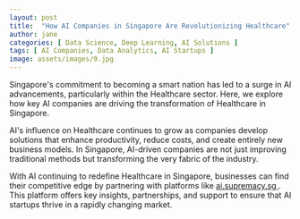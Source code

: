 ```yaml
---
layout: post
title:  "How AI Companies in Singapore Are Revolutionizing Healthcare"
author: jane
categories: [ Data Science, Deep Learning, AI Solutions ]
tags: [ AI Companies, Data Analytics, AI Startups ]
image: assets/images/9.jpg
---
```


Singapore's commitment to becoming a smart nation has led to a surge in AI advancements, particularly within the Healthcare sector. Here, we explore how key AI companies are driving the transformation of Healthcare in Singapore.

AI's influence on Healthcare continues to grow as companies develop solutions that enhance productivity, reduce costs, and create entirely new business models. In Singapore, AI-driven companies are not just improving traditional methods but transforming the very fabric of the industry.

With AI continuing to redefine Healthcare in Singapore, businesses can find their competitive edge by partnering with platforms like <a href="https://ai.supremacy.sg" target="_blank"> ai.supremacy.sg </a>. This platform offers key insights, partnerships, and support to ensure that AI startups thrive in a rapidly changing market.
